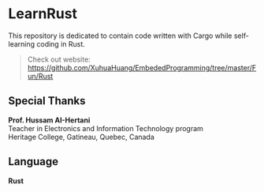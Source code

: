 # LearnRust
This repository is dedicated to contain code written with Cargo while self-learning coding in Rust.  
> Check out website: https://github.com/XuhuaHuang/EmbededProgramming/tree/master/Fun/Rust  

## Special Thanks
**Prof. Hussam AI-Hertani**  
Teacher in Electronics and Information Technology program  
Heritage College, Gatineau, Quebec, Canada  

## Language
**Rust**
